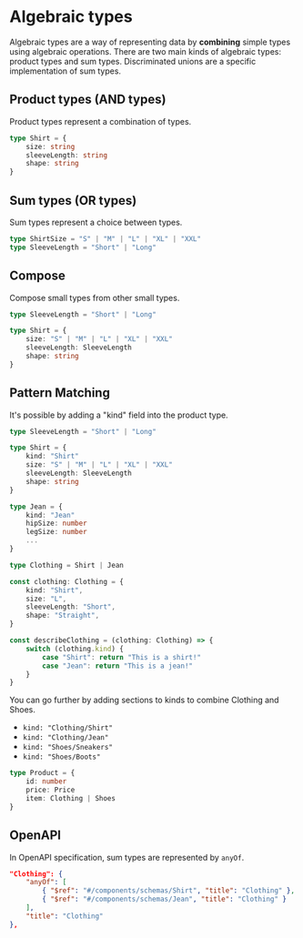 
# Algebraic types

Algebraic types are a way of representing data by **combining** simple types using algebraic operations.
There are two main kinds of algebraic types: product types and sum types. Discriminated unions are a specific implementation of sum types.

## Product types (AND types)

Product types represent a combination of types.

```typescript
type Shirt = {
    size: string
    sleeveLength: string
    shape: string
}
```

## Sum types (OR types)

Sum types represent a choice between types.

```typescript
type ShirtSize = "S" | "M" | "L" | "XL" | "XXL"
type SleeveLength = "Short" | "Long"
```

## Compose

Compose small types from other small types.

```typescript
type SleeveLength = "Short" | "Long"

type Shirt = {
    size: "S" | "M" | "L" | "XL" | "XXL"
    sleeveLength: SleeveLength
    shape: string
}
```

## Pattern Matching

It's possible by adding a "kind" field into the product type.

```typescript
type SleeveLength = "Short" | "Long"

type Shirt = {
    kind: "Shirt"
    size: "S" | "M" | "L" | "XL" | "XXL"
    sleeveLength: SleeveLength
    shape: string
}

type Jean = {
    kind: "Jean"
    hipSize: number
    legSize: number
    ...
}

type Clothing = Shirt | Jean

const clothing: Clothing = {
    kind: "Shirt",
    size: "L",
    sleeveLength: "Short",
    shape: "Straight",
}

const describeClothing = (clothing: Clothing) => {
    switch (clothing.kind) {
        case "Shirt": return "This is a shirt!"
        case "Jean": return "This is a jean!"
    }
}
```

You can go further by adding sections to kinds to combine Clothing and Shoes.

- `kind: "Clothing/Shirt"`
- `kind: "Clothing/Jean"`
- `kind: "Shoes/Sneakers"`
- `kind: "Shoes/Boots"`

```typescript
type Product = {
    id: number
    price: Price
    item: Clothing | Shoes
}
```

## OpenAPI

In OpenAPI specification, sum types are represented by `anyOf`.

```json
"Clothing": {
    "anyOf": [
        { "$ref": "#/components/schemas/Shirt", "title": "Clothing" },
        { "$ref": "#/components/schemas/Jean", "title": "Clothing" }
    ],
    "title": "Clothing"
},
```
